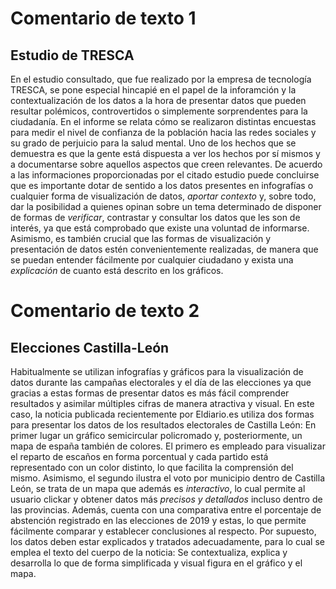 # Comentario de texto 1
## Estudio de TRESCA
 En el estudio consultado, que fue realizado por la empresa de tecnología TRESCA, se pone especial hincapié en el papel de la inforamción y la contextualización de los datos a la hora de presentar datos que pueden resultar polémicos, controvertidos o simplemente sorprendentes para la ciudadanía. En el informe se relata cómo se realizaron distintas encuestas para medir el nivel de confianza de la población hacia las redes sociales y su grado de perjuicio para la salud mental. Uno de los hechos que se demuestra es que la gente está dispuesta a ver los hechos por sí mismos y a documentarse sobre aquellos aspectos que creen relevantes. De acuerdo a las informaciones proporcionadas por el citado estudio puede concluirse que es importante dotar de sentido a los datos presentes en infografías o cualquier forma de visualización de datos, *aportar contexto* y, sobre todo, dar la posibilidad a quienes opinan sobre un tema determinado de disponer de formas de *verificar*, contrastar y consultar los datos que les son de interés, ya que está comprobado que existe una voluntad de informarse. Asimismo, es también crucial que las formas de visualización y presentación de datos estén convenientemente realizadas, de manera que se puedan entender fácilmente por cualquier ciudadano y exista una *explicación* de cuanto está descrito en los gráficos.
  
# Comentario de texto 2  
## Elecciones Castilla-León 
  Habitualmente se utilizan infografías y gráficos para la visualización de datos durante las campañas electorales y el día de las elecciones ya que gracias a estas formas de presentar datos es más fácil comprender resultados y asimilar múltiples cifras de manera atractiva y visual. En este caso, la noticia publicada recientemente por Eldiario.es utiliza dos formas para presentar los datos de los resultados electorales de Castilla León: En primer lugar un gráfico semicircular policromado y, posteriormente, un mapa de españa también de colores. El primero es empleado para visualizar el reparto de escaños en forma porcentual y cada partido está representado con un color distinto, lo que facilita la comprensión del mismo. Asimismo, el segundo ilustra el voto por municipio dentro de Castilla León, se trata de un mapa que además es *interactivo*, lo cual permite al usuario clickar y obtener datos más *precisos y detallados* incluso dentro de las provincias. Además, cuenta con una comparativa entre el porcentaje de abstención registrado en las elecciones de 2019 y estas, lo que permite fácilmente comparar y establecer conclusiones al respecto. Por supuesto, los datos deben estar explicados y tratados adecuadamente, para lo cual se emplea el texto del cuerpo de la noticia: Se contextualiza, explica y desarrolla lo que de forma simplificada y visual figura en el gráfico y el mapa. 
